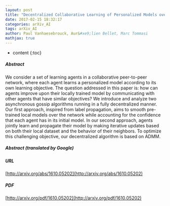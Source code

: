 ```yaml
---
layout: post
title: "Decentralized Collaborative Learning of Personalized Models over Networks"
date: 2017-02-15 18:32:17
categories: arXiv_AI
tags: arXiv_AI
author: Paul Vanhaesebrouck, Aur&#xe9;lien Bellet, Marc Tommasi
mathjax: true
---
```


* content
{:toc}

##### Abstract
We consider a set of learning agents in a collaborative peer-to-peer network, where each agent learns a personalized model according to its own learning objective. The question addressed in this paper is: how can agents improve upon their locally trained model by communicating with other agents that have similar objectives? We introduce and analyze two asynchronous gossip algorithms running in a fully decentralized manner. Our first approach, inspired from label propagation, aims to smooth pre-trained local models over the network while accounting for the confidence that each agent has in its initial model. In our second approach, agents jointly learn and propagate their model by making iterative updates based on both their local dataset and the behavior of their neighbors. To optimize this challenging objective, our decentralized algorithm is based on ADMM.

##### Abstract (translated by Google)


##### URL
[http://arxiv.org/abs/1610.05202](http://arxiv.org/abs/1610.05202)

##### PDF
[http://arxiv.org/pdf/1610.05202](http://arxiv.org/pdf/1610.05202)

